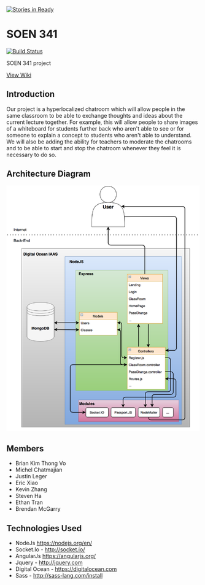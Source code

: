 [![Stories in Ready](https://badge.waffle.io/jusleg/soen341.png?label=ready&title=Ready)](https://waffle.io/jusleg/soen341)
# SOEN 341
[![Build Status](https://travis-ci.org/jusleg/soen341.svg?branch=Testing)](https://travis-ci.org/jusleg/soen341)

SOEN 341 project


[View Wiki](https://github.com/jusleg/soen341/wiki)

## Introduction
Our project is a hyperlocalized chatroom which will allow people in the same classroom to 
be able to exchange thoughts and ideas about the current lecture together. For example, this
will allow people to share images of a whiteboard for students further back who aren't able to 
see or for someone to explain a concept to students who aren't able to understand. We will also 
be adding the ability for teachers to moderate the chatrooms and to be able to 
start and stop the chatroom whenever they feel it is necessary to do so.

## Architecture Diagram

![thatwaseasy.png](https://github.com/jusleg/soen341/blob/master/wiki/architecture_diagram.png)


## Members
* Brian Kim Thong Vo
* Michel Chatmajian
* Justin Leger
* Eric Xiao
* Kevin Zhang
* Steven Ha
* Ethan Tran
* Brendan McGarry

## Technologies Used
* NodeJs https://nodejs.org/en/
* Socket.Io - http://socket.io/
* AngularJs https://angularjs.org/
* Jquery - http://jquery.com
* Digital Ocean - https://digitalocean.com
* Sass - http://sass-lang.com/install
